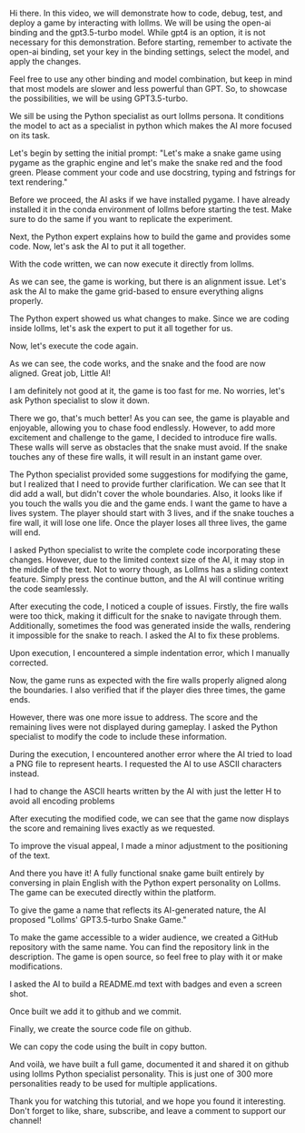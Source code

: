Hi there. In this video, we will demonstrate how to code, debug, test, and deploy a game by interacting with lollms. We will be using the open-ai binding and the gpt3.5-turbo model. While gpt4 is an option, it is not necessary for this demonstration. Before starting, remember to activate the open-ai binding, set your key in the binding settings, select the model, and apply the changes.

Feel free to use any other binding and model combination, but keep in mind that most models are slower and less powerful than GPT. So, to showcase the possibilities, we will be using GPT3.5-turbo.

We sill be using the Python specialist as ourt lollms persona. It conditions the model to act as a specialist in python which makes the AI more focused on its task.

Let's begin by setting the initial prompt: "Let's make a snake game using pygame as the graphic engine and let's make the snake red and the food green.
Please comment your code and use docstring, typing and fstrings for text rendering."

Before we proceed, the AI asks if we have installed pygame. I have already installed it in the conda environment of lollms before starting the test. Make sure to do the same if you want to replicate the experiment.

Next, the Python expert explains how to build the game and provides some code. Now, let's ask the AI to put it all together.

With the code written, we can now execute it directly from lollms.

As we can see, the game is working, but there is an alignment issue. Let's ask the AI to make the game grid-based to ensure everything aligns properly.

The Python expert showed us what changes to make. Since we are coding inside lollms, let's ask the expert to put it all together for us.

Now, let's execute the code again.

As we can see, the code works, and the snake and the food are now aligned. Great job, Little AI!

I am definitely not good at it, the game is too fast for me. No worries, let's ask Python specialist to slow it down.

There we go, that's much better!
As you can see, the game is playable and enjoyable, allowing you to chase food endlessly. However, to add more excitement and challenge to the game, I decided to introduce fire walls. These walls will serve as obstacles that the snake must avoid. If the snake touches any of these fire walls, it will result in an instant game over.

The Python specialist provided some suggestions for modifying the game, but I realized that I need to provide further clarification.  We can see that It did add a wall, but didn't cover the whole boundaries.  Also, it looks like if you touch the walls you die and the game ends. I want the game to have a lives system. The player should start with 3 lives, and if the snake touches a fire wall, it will lose one life. Once the player loses all three lives, the game will end.

I asked Python specialist to write the complete code incorporating these changes. However, due to the limited context size of the AI, it may stop in the middle of the text. Not to worry though, as Lollms has a sliding context feature. Simply press the continue button, and the AI will continue writing the code seamlessly.

After executing the code, I noticed a couple of issues. Firstly, the fire walls were too thick, making it difficult for the snake to navigate through them. Additionally, sometimes the food was generated inside the walls, rendering it impossible for the snake to reach. I asked the AI to fix these problems.

Upon execution, I encountered a simple indentation error, which I manually corrected.

Now, the game runs as expected with the fire walls properly aligned along the boundaries. I also verified that if the player dies three times, the game ends.

However, there was one more issue to address. The score and the remaining lives were not displayed during gameplay. I asked the Python specialist to modify the code to include these information. 

During the execution, I encountered another error where the AI tried to load a PNG file to represent hearts. I requested the AI to use ASCII characters instead.

I had to change the ASCII hearts written by the AI with just the letter H to avoid all encoding problems

After executing the modified code, we can see that the game now displays the score and remaining lives exactly as we requested.

To improve the visual appeal, I made a minor adjustment to the positioning of the text.

And there you have it! A fully functional snake game built entirely by conversing in plain English with the Python expert personality on Lollms. The game can be executed directly within the platform.

To give the game a name that reflects its AI-generated nature, the AI proposed "Lollms' GPT3.5-turbo Snake Game." 

To make the game accessible to a wider audience, we created a GitHub repository with the same name. You can find the repository link in the description. The game is open source, so feel free to play with it or make modifications.

I asked the AI to build a README.md text with badges and even a screen shot.

Once built we add it to github and we commit.

Finally, we create the source code file on github.

We can copy the code using the built in copy button.

And voilà, we have built a full game, documented it and shared it on github using lollms Python specialist personality.
This is just one  of 300 more personalities ready to be used for multiple applications.

Thank you for watching this tutorial, and we hope you found it interesting. Don't forget to like, share, subscribe, and leave a comment to support our channel!